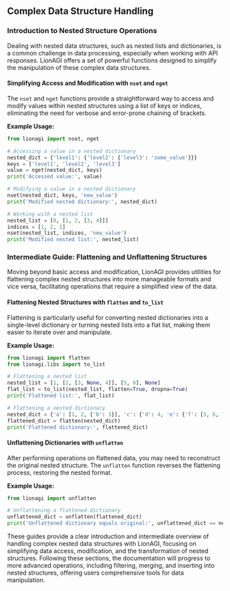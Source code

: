 
## Complex Data Structure Handling

### Introduction to Nested Structure Operations

Dealing with nested data structures, such as nested lists and dictionaries, is a common challenge in data processing, especially when working with API responses. LionAGI offers a set of powerful functions designed to simplify the manipulation of these complex data structures.

#### Simplifying Access and Modification with `nset` and `nget`

The `nset` and `nget` functions provide a straightforward way to access and modify values within nested structures using a list of keys or indices, eliminating the need for verbose and error-prone chaining of brackets.

**Example Usage:**

```python
from lionagi import nset, nget

# Accessing a value in a nested dictionary
nested_dict = {'level1': {'level2': {'level3': 'some_value'}}}
keys = ['level1', 'level2', 'level3']
value = nget(nested_dict, keys)
print('Accessed value:', value)

# Modifying a value in a nested dictionary
nset(nested_dict, keys, 'new_value')
print('Modified nested dictionary:', nested_dict)

# Working with a nested list
nested_list = [0, [1, 2, [3, 4]]]
indices = [1, 2, 1]
nset(nested_list, indices, 'new_value')
print('Modified nested list:', nested_list)
```

### Intermediate Guide: Flattening and Unflattening Structures

Moving beyond basic access and modification, LionAGI provides utilities for flattening complex nested structures into more manageable formats and vice versa, facilitating operations that require a simplified view of the data.

#### Flattening Nested Structures with `flatten` and `to_list`

Flattening is particularly useful for converting nested dictionaries into a single-level dictionary or turning nested lists into a flat list, making them easier to iterate over and manipulate.

**Example Usage:**

```python
from lionagi import flatten
from lionagi.libs import to_list

# Flattening a nested list
nested_list = [1, [2, [3, None, 4]], [5, 6], None]
flat_list = to_list(nested_list, flatten=True, dropna=True)
print('Flattened list:', flat_list)

# Flattening a nested dictionary
nested_dict = {'a': [1, 2, {'b': 3}], 'c': {'d': 4, 'e': {'f': [5, 6, 7]}}}
flattened_dict = flatten(nested_dict)
print('Flattened dictionary:', flattened_dict)
```

#### Unflattening Dictionaries with `unflatten`

After performing operations on flattened data, you may need to reconstruct the original nested structure. The `unflatten` function reverses the flattening process, restoring the nested format.

**Example Usage:**

```python
from lionagi import unflatten

# Unflattening a flattened dictionary
unflattened_dict = unflatten(flattened_dict)
print('Unflattened dictionary equals original:', unflattened_dict == nested_dict)
```

These guides provide a clear introduction and intermediate overview of handling complex nested data structures with LionAGI, focusing on simplifying data access, modification, and the transformation of nested structures. Following these sections, the documentation will progress to more advanced operations, including filtering, merging, and inserting into nested structures, offering users comprehensive tools for data manipulation.
